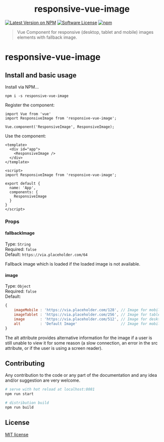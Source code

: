 <h1 align="center">responsive-vue-image</h1>

[![Latest Version on NPM](https://img.shields.io/npm/v/responsive-vue-image.svg?style=flat-square)](https://www.npmjs.com/package/responsive-vue-image)
[![Software License](https://img.shields.io/badge/license-MIT-brightgreen.svg?style=flat-square)](LICENSE.md)
[![npm](https://img.shields.io/npm/dt/responsive-vue-image?style=flat-square)](https://www.npmjs.com/package/responsive-vue-image)


> Vue Component for responsive (desktop, tablet and mobile) images elements with fallback image.
# responsive-vue-image

## Install and basic usage
Install via NPM...
```
npm i -s responsive-vue-image
```

Register the component:
```
import Vue from 'vue'
import ResponsiveImage from 'responsive-vue-image';

Vue.component('ResponsiveImage', ResponsiveImage);
```
Use the component:

```
<template>
  <div id="app">
    <ResponsiveImage />
  </div>
</template>

<script>
import ResponsiveImage from 'responsive-vue-image';

export default {
  name: 'App',
  components: {
    ResponsiveImage
  }
}
</script>
```

### Props

#### fallbackImage
Type: `String`<br>
Required: `false`<br>
Default: `https://via.placeholder.com/64`

Fallback image which is loaded if the loaded image is not available.


#### image
Type: `Object`<br>
Required: `false`<br>
Default: 
```javascript
{
    imageMobile : 'https://via.placeholder.com/128', // Image for mobile media view
    imageTablet : 'https://via.placeholder.com/256', // Image for tablet media view    
    image       : 'https://via.placeholder.com/512', // Image for desktop media view
    alt         : 'Default Image'                    // Image for mobile
}
```

The alt attribute provides alternative information for the image if a user is still unable to view it for some reason (a slow connection, an error in the src attribute, or if the user is using a screen reader).


## Contributing

Any contribution to the code or any part of the documentation and any idea and/or suggestion are very welcome.

``` bash
# serve with hot reload at localhost:8081
npm run start

# distribution build
npm run build

```

## License

[MIT license](LICENSE)
